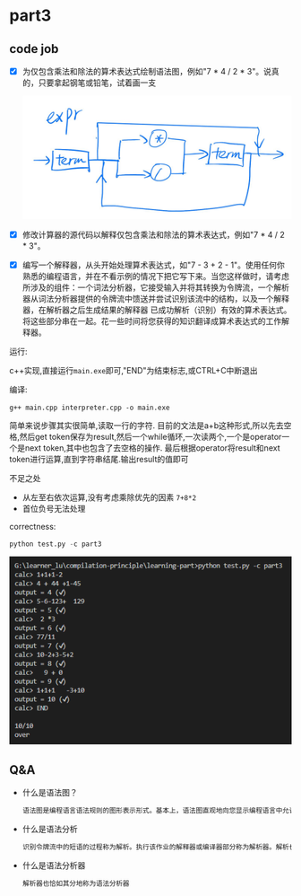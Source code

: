 # part3

## code job

- [x] 为仅包含乘法和除法的算术表达式绘制语法图，例如"7 \* 4 / 2 * 3"。说真的，只要拿起钢笔或铅笔，试着画一支

  ![q](https://raw.githubusercontent.com/learner-lu/picbed/master/q.jpg)
  
- [x] 修改计算器的源代码以解释仅包含乘法和除法的算术表达式，例如"7 \* 4 / 2 * 3"。
- [x] 编写一个解释器，从头开始处理算术表达式，如"7 - 3 + 2 - 1"。使用任何你熟悉的编程语言，并在不看示例的情况下把它写下来。当您这样做时，请考虑所涉及的组件：一个词法分析器，它接受输入并将其转换为令牌流，一个解析器从词法分析器提供的令牌流中馈送并尝试识别该流中的结构，以及一个解释器，在解析器之后生成结果的解释器 已成功解析（识别）有效的算术表达式。将这些部分串在一起。花一些时间将您获得的知识翻译成算术表达式的工作解释器。

运行:

c++实现,直接运行`main.exe`即可,"END"为结束标志,或CTRL+C中断退出

编译:

```shell
g++ main.cpp interpreter.cpp -o main.exe
```

简单来说步骤其实很简单,读取一行的字符. 目前的文法是a+b这种形式,所以先去空格,然后get token保存为result,然后一个while循环,一次读两个,一个是operator一个是next token,其中也包含了去空格的操作. 最后根据operator将result和next token进行运算,直到字符串结尾.输出result的值即可

不足之处

- 从左至右依次运算,没有考虑乘除优先的因素 `7+8*2`
- 首位负号无法处理

correctness:

```python
python test.py -c part3
```

![20220406034945](https://raw.githubusercontent.com/learner-lu/picbed/master/20220406034945.png)

## Q&A

- 什么是语法图？
  
  ```s
  语法图是编程语言语法规则的图形表示形式。基本上，语法图直观地向您显示编程语言中允许哪些语句，哪些语句不允许。
  ```

- 什么是语法分析
  
  ```s
  识别令牌流中的短语的过程称为解析。执行该作业的解释器或编译器部分称为解析器。解析也称为语法分析
  ```

- 什么是语法分析器

  ```s
  解析器也恰如其分地称为语法分析器
  ```
